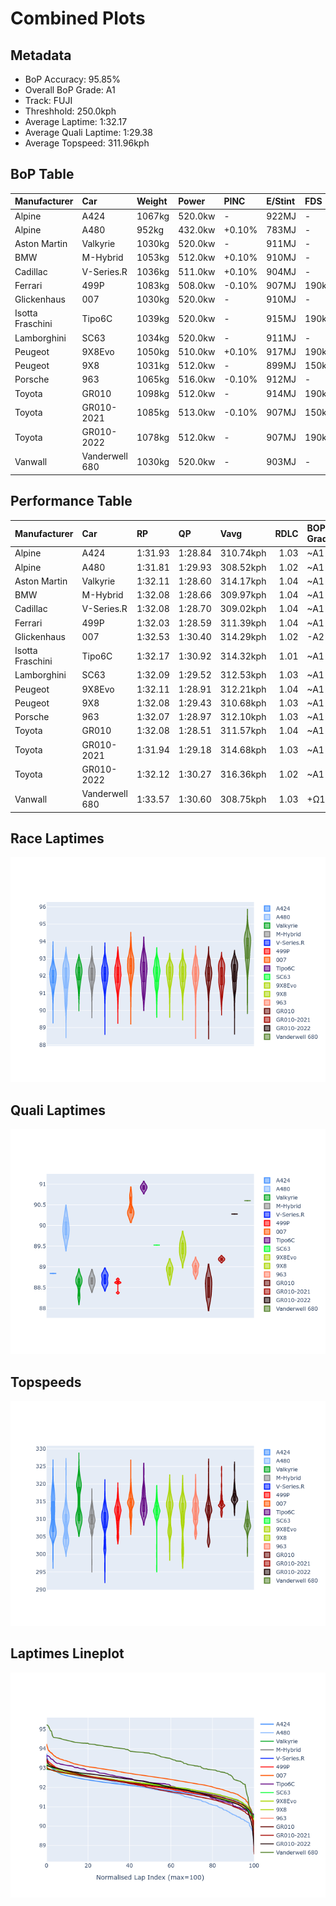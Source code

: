 # Combined Plots

## Metadata

- BoP Accuracy: 95.85%
- Overall BoP Grade: A1
- Track: FUJI
- Threshhold: 250.0kph
- Average Laptime: 1:32.17
- Average Quali Laptime: 1:29.38
- Average Topspeed: 311.96kph

## BoP Table
| Manufacturer     | Car            | Weight   | Power   | PINC   | E/Stint   | FDS    | RDP    | QDP    | TDP    |
|:-----------------|:---------------|:---------|:--------|:-------|:----------|:-------|:-------|:-------|:-------|
| Alpine           | A424           | 1067kg   | 520.0kw | -      | 922MJ     | -      | 51.64% | 59.31% | 26.80% |
| Alpine           | A480           | 952kg    | 432.0kw | +0.10% | 783MJ     | -      | 53.05% | 74.07% | 48.97% |
| Aston Martin     | Valkyrie       | 1030kg   | 520.0kw | -      | 911MJ     | -      | 53.50% | 53.33% | 21.51% |
| BMW              | M-Hybrid       | 1053kg   | 512.0kw | +0.10% | 910MJ     | -      | 52.89% | 56.22% | 33.41% |
| Cadillac         | V-Series.R     | 1036kg   | 511.0kw | +0.10% | 904MJ     | -      | 48.63% | 60.80% | 19.01% |
| Ferrari          | 499P           | 1083kg   | 508.0kw | -0.10% | 907MJ     | 190kph | 51.38% | 44.98% | 9.83%  |
| Glickenhaus      | 007            | 1030kg   | 520.0kw | -      | 910MJ     | -      | 46.15% | 49.30% | 41.45% |
| Isotta Fraschini | Tipo6C         | 1039kg   | 520.0kw | -      | 915MJ     | 190kph | 43.95% | 47.22% | 31.53% |
| Lamborghini      | SC63           | 1034kg   | 520.0kw | -      | 911MJ     | -      | 48.33% | 60.95% | 28.65% |
| Peugeot          | 9X8Evo         | 1050kg   | 510.0kw | +0.10% | 917MJ     | 190kph | 48.87% | 52.78% | 15.41% |
| Peugeot          | 9X8            | 1031kg   | 512.0kw | -      | 899MJ     | 150kph | 54.54% | 58.39% | 9.69%  |
| Porsche          | 963            | 1065kg   | 516.0kw | -0.10% | 912MJ     | -      | 50.70% | 44.30% | 29.51% |
| Toyota           | GR010          | 1098kg   | 512.0kw | -      | 914MJ     | 190kph | 51.09% | 52.71% | 11.46% |
| Toyota           | GR010-2021     | 1085kg   | 513.0kw | -0.10% | 907MJ     | 150kph | 54.08% | 54.81% | 9.72%  |
| Toyota           | GR010-2022     | 1078kg   | 512.0kw | -      | 907MJ     | 190kph | 53.45% | 68.83% | 9.58%  |
| Vanwall          | Vanderwell 680 | 1030kg   | 520.0kw | -      | 903MJ     | -      | 49.68% | 60.93% | 34.43% |

## Performance Table
| Manufacturer     | Car            | RP      | QP      | Vavg      |   RDLC | BOP-Grade   | Match   |
|:-----------------|:---------------|:--------|:--------|:----------|-------:|:------------|:--------|
| Alpine           | A424           | 1:31.93 | 1:28.84 | 310.74kph |   1.03 | ~A1         | 99.76%  |
| Alpine           | A480           | 1:31.81 | 1:29.93 | 308.52kph |   1.02 | ~A1         | 99.60%  |
| Aston Martin     | Valkyrie       | 1:32.11 | 1:28.60 | 314.17kph |   1.04 | ~A1         | 100.00% |
| BMW              | M-Hybrid       | 1:32.08 | 1:28.66 | 309.97kph |   1.04 | ~A1         | 100.00% |
| Cadillac         | V-Series.R     | 1:32.08 | 1:28.70 | 309.02kph |   1.04 | ~A1         | 99.79%  |
| Ferrari          | 499P           | 1:32.03 | 1:28.59 | 311.39kph |   1.04 | ~A1         | 99.98%  |
| Glickenhaus      | 007            | 1:32.53 | 1:30.40 | 314.29kph |   1.02 | -A2         | 94.86%  |
| Isotta Fraschini | Tipo6C         | 1:32.17 | 1:30.92 | 314.32kph |   1.01 | ~A1         | 97.76%  |
| Lamborghini      | SC63           | 1:32.09 | 1:29.52 | 312.53kph |   1.03 | ~A1         | 100.00% |
| Peugeot          | 9X8Evo         | 1:32.11 | 1:28.91 | 312.21kph |   1.04 | ~A1         | 100.00% |
| Peugeot          | 9X8            | 1:32.08 | 1:29.43 | 310.68kph |   1.03 | ~A1         | 100.00% |
| Porsche          | 963            | 1:32.07 | 1:28.97 | 312.10kph |   1.03 | ~A1         | 99.85%  |
| Toyota           | GR010          | 1:32.08 | 1:28.51 | 311.57kph |   1.04 | ~A1         | 99.79%  |
| Toyota           | GR010-2021     | 1:31.94 | 1:29.18 | 314.68kph |   1.03 | ~A1         | 100.00% |
| Toyota           | GR010-2022     | 1:32.12 | 1:30.27 | 316.36kph |   1.02 | ~A1         | 99.49%  |
| Vanwall          | Vanderwell 680 | 1:33.57 | 1:30.60 | 308.75kph |   1.03 | +Ω1         | 42.65%  |

## Race Laptimes
![Race Laptimes](images/race_violin.png)

## Quali Laptimes
![Quali Laptimes](images/quali_violin.png)

## Topspeeds
![Topspeeds](images/topspeed_violin.png)

## Laptimes Lineplot
![Laptimes Lineplot](images/laptime_line.png)

